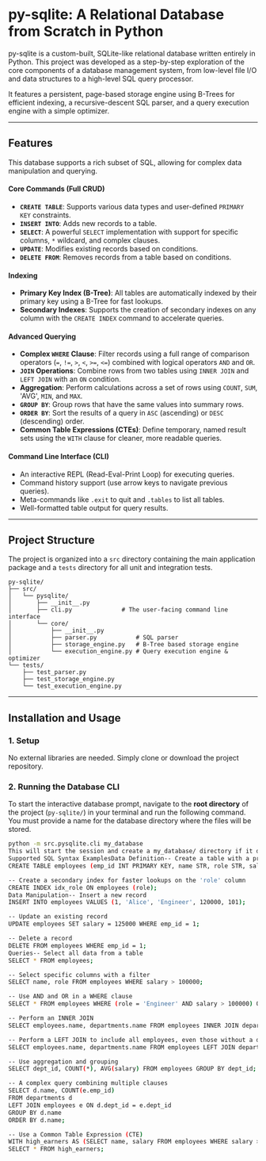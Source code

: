 # py-sqlite: A Relational Database from Scratch in Python

py-sqlite is a custom-built, SQLite-like relational database written entirely in Python. This project was developed as a step-by-step exploration of the core components of a database management system, from low-level file I/O and data structures to a high-level SQL query processor.

It features a persistent, page-based storage engine using B-Trees for efficient indexing, a recursive-descent SQL parser, and a query execution engine with a simple optimizer.

---

## Features

This database supports a rich subset of SQL, allowing for complex data manipulation and querying.

#### Core Commands (Full CRUD)
* **`CREATE TABLE`**: Supports various data types and user-defined `PRIMARY KEY` constraints.
* **`INSERT INTO`**: Adds new records to a table.
* **`SELECT`**: A powerful `SELECT` implementation with support for specific columns, `*` wildcard, and complex clauses.
* **`UPDATE`**: Modifies existing records based on conditions.
* **`DELETE FROM`**: Removes records from a table based on conditions.

#### Indexing
* **Primary Key Index (B-Tree)**: All tables are automatically indexed by their primary key using a B-Tree for fast lookups.
* **Secondary Indexes**: Supports the creation of secondary indexes on any column with the `CREATE INDEX` command to accelerate queries.

#### Advanced Querying
* **Complex `WHERE` Clause**: Filter records using a full range of comparison operators (`=`, `!=`, `>`, `<`, `>=`, `<=`) combined with logical operators `AND` and `OR`.
* **`JOIN` Operations**: Combine rows from two tables using `INNER JOIN` and `LEFT JOIN` with an `ON` condition.
* **Aggregation**: Perform calculations across a set of rows using `COUNT`, `SUM`, 'AVG', `MIN`, and `MAX`.
* **`GROUP BY`**: Group rows that have the same values into summary rows.
* **`ORDER BY`**: Sort the results of a query in `ASC` (ascending) or `DESC` (descending) order.
* **Common Table Expressions (CTEs)**: Define temporary, named result sets using the `WITH` clause for cleaner, more readable queries.

#### Command Line Interface (CLI)
* An interactive REPL (Read-Eval-Print Loop) for executing queries.
* Command history support (use arrow keys to navigate previous queries).
* Meta-commands like `.exit` to quit and `.tables` to list all tables.
* Well-formatted table output for query results.

---

## Project Structure

The project is organized into a `src` directory containing the main application package and a `tests` directory for all unit and integration tests.

```text
py-sqlite/
├── src/
│   └── pysqlite/
│       ├── __init__.py
│       ├── cli.py              # The user-facing command line interface
│       └── core/
│           ├── __init__.py
│           ├── parser.py           # SQL parser
│           ├── storage_engine.py   # B-Tree based storage engine
│           └── execution_engine.py # Query execution engine & optimizer
└── tests/
    ├── test_parser.py
    ├── test_storage_engine.py
    └── test_execution_engine.py
```
---

## Installation and Usage

### 1. Setup
No external libraries are needed. Simply clone or download the project repository.

### 2. Running the Database CLI
To start the interactive database prompt, navigate to the **root directory** of the project (`py-sqlite/`) in your terminal and run the following command. You must provide a name for the database directory where the files will be stored.

```bash
python -m src.pysqlite.cli my_database
This will start the session and create a my_database/ directory if it doesn't exist.3. Running the TestsTo run the complete test suite, navigate to the root directory of the project and use Python's built-in unittest discovery tool:python -m unittest discover
Supported SQL Syntax ExamplesData Definition-- Create a table with a primary key
CREATE TABLE employees (emp_id INT PRIMARY KEY, name STR, role STR, salary INT, dept_id INT);

-- Create a secondary index for faster lookups on the 'role' column
CREATE INDEX idx_role ON employees (role);
Data Manipulation-- Insert a new record
INSERT INTO employees VALUES (1, 'Alice', 'Engineer', 120000, 101);

-- Update an existing record
UPDATE employees SET salary = 125000 WHERE emp_id = 1;

-- Delete a record
DELETE FROM employees WHERE emp_id = 1;
Queries-- Select all data from a table
SELECT * FROM employees;

-- Select specific columns with a filter
SELECT name, role FROM employees WHERE salary > 100000;

-- Use AND and OR in a WHERE clause
SELECT * FROM employees WHERE (role = 'Engineer' AND salary > 100000) OR dept_id = 102;

-- Perform an INNER JOIN
SELECT employees.name, departments.name FROM employees INNER JOIN departments ON employees.dept_id = departments.dept_id;

-- Perform a LEFT JOIN to include all employees, even those without a department
SELECT employees.name, departments.name FROM employees LEFT JOIN departments ON employees.dept_id = departments.dept_id;

-- Use aggregation and grouping
SELECT dept_id, COUNT(*), AVG(salary) FROM employees GROUP BY dept_id;

-- A complex query combining multiple clauses
SELECT d.name, COUNT(e.emp_id)
FROM departments d
LEFT JOIN employees e ON d.dept_id = e.dept_id
GROUP BY d.name
ORDER BY d.name;

-- Use a Common Table Expression (CTE)
WITH high_earners AS (SELECT name, salary FROM employees WHERE salary > 150000)
SELECT * FROM high_earners;
